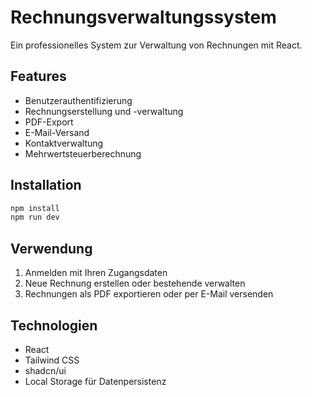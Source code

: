 # Rechnungsverwaltungssystem

Ein professionelles System zur Verwaltung von Rechnungen mit React.

## Features

- Benutzerauthentifizierung
- Rechnungserstellung und -verwaltung
- PDF-Export
- E-Mail-Versand
- Kontaktverwaltung
- Mehrwertsteuerberechnung

## Installation

```bash
npm install
npm run dev
```

## Verwendung

1. Anmelden mit Ihren Zugangsdaten
2. Neue Rechnung erstellen oder bestehende verwalten
3. Rechnungen als PDF exportieren oder per E-Mail versenden

## Technologien

- React
- Tailwind CSS
- shadcn/ui
- Local Storage für Datenpersistenz